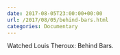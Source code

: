 ```yaml
---
date: 2017-08-05T23:00:00+00:00
url: /2017/08/05/behind-bars.html
categories: Documentary
---
```

Watched Louis Theroux: Behind Bars.




